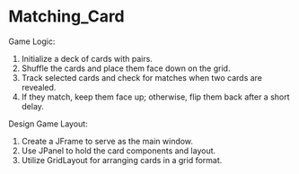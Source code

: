# Matching_Card

Game Logic:

1. Initialize a deck of cards with pairs.
2. Shuffle the cards and place them face down on the grid.
3. Track selected cards and check for matches when two cards are revealed.
4. If they match, keep them face up; otherwise, flip them back after a short delay.


Design Game Layout:

1. Create a JFrame to serve as the main window.
2. Use JPanel to hold the card components and layout.
3. Utilize GridLayout for arranging cards in a grid format.
